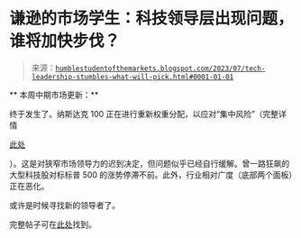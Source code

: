 <!--yml

类别：未分类

date: 2024-05-18 01:27:32

-->

# 谦逊的市场学生：科技领导层出现问题，谁将加快步伐？

> 来源：[`humblestudentofthemarkets.blogspot.com/2023/07/tech-leadership-stumbles-what-will-pick.html#0001-01-01`](https://humblestudentofthemarkets.blogspot.com/2023/07/tech-leadership-stumbles-what-will-pick.html#0001-01-01)

** 本周中期市场更新：**

终于发生了。纳斯达克 100 正在进行重新权重分配，以应对“集中风险”（完整详情

[此处](https://www.nasdaq.com/press-release/the-nasdaq-100-index-special-rebalance-to-be-effective-july-24-2023-2023-07-07)

）。这是对狭窄市场领导力的迟到决定，但问题似乎已经自行缓解。曾一路狂飙的大型科技股对标标普 500 的涨势停滞不前。此外，行业相对广度（底部两个面板）正在恶化。

或许是时候寻找新的领导者了。

完整帖子可在[此处](https://humblestudentofthemarkets.com/2023/07/12/tech-leadership-stumbling-what-will-pick-up-the-pace/)找到。
